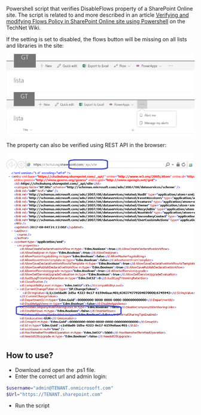 Powershell script that verifies DisableFlows property of a SharePoint Online site. The script is related to and more described in an article [Verifying and modifying Flows Policy in SharePoint Online site using Powershell](https://social.technet.microsoft.com/wiki/contents/articles/39331.sharepoint-online-verifying-and-modifying-flows-policy-in-site-using-powershell.aspx) on the TechNet Wiki.

 

If the setting is set to disabled, the flows button will be missing on all lists and libraries in the site:

<img src="../Get FlowsPolicy using REST API/images/NoFlows3.PNG"> 
<img src="../Get FlowsPolicy using REST API/images/NoFlows.PNG"> 

The property can also be verified using REST API in the browser:

<img src="../Get FlowsPolicy using REST API/images/NoFlows4.PNG"> 

## How to use?
- Download and open the .ps1 file.
- Enter the correct url and admin login: 
```PowerShell
$username="admin@TENANT.onmicrosoft.com" 
$Url="https://TENANT.sharepoint.com"
``` 
- Run the script
 

 
